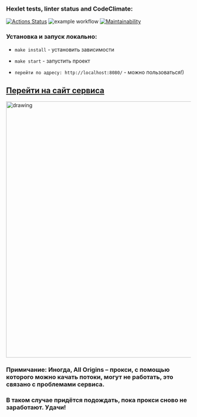 ### Hexlet tests, linter status and CodeClimate:
[![Actions Status](https://github.com/MaximKalinchuk/frontend-project-lvl3/workflows/hexlet-check/badge.svg)](https://github.com/MaximKalinchuk/frontend-project-lvl3/actions)
![example workflow](https://github.com/MaximKalinchuk/frontend-project-lvl3/actions/workflows/nodejs.yml/badge.svg)
[![Maintainability](https://api.codeclimate.com/v1/badges/7222cca58b561075c7df/maintainability)](https://codeclimate.com/github/MaximKalinchuk/frontend-project-lvl3/maintainability)

### Установка и запуск локально: ###

- `make install` - установить зависимости

- `make start` - запустить проект

- `перейти по адресу: http://localhost:8080/` - можно пользоваться!)
## [Перейти на сайт сервиса]( https://rss-project-eta.vercel.app/)
<img src="https://i.ibb.co/TWwtg68/Screenshot-from-2022-05-15-14-18-51.png" alt="drawing" width="700"/>

### Примичание: Иногда, All Origins – прокси, с помощью которого можно качать потоки, могут не работать, это связано с проблемами сервиса.
### В таком случае придётся подождать, пока прокси сново не заработают. Удачи!

